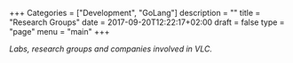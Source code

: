 +++
Categories = ["Development", "GoLang"]
description = ""
title = "Research Groups"
date = 2017-09-20T12:22:17+02:00
draft = false
type = "page"
menu = "main"
+++

*Labs, research groups and companies involved in VLC.*